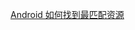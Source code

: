 [Android 如何找到最匹配资源](https://developer.android.com/guide/topics/resources/providing-resources.html)

